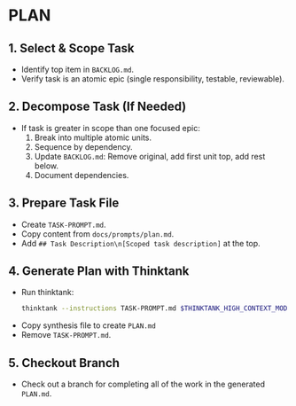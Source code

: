 # PLAN

## 1. Select & Scope Task
- Identify top item in `BACKLOG.md`.
- Verify task is an atomic epic (single responsibility, testable, reviewable).

## 2. Decompose Task (If Needed)
- If task is greater in scope than one focused epic:
    1. Break into multiple atomic units.
    2. Sequence by dependency.
    3. Update `BACKLOG.md`: Remove original, add first unit top, add rest below.
    4. Document dependencies.

## 3. Prepare Task File
- Create `TASK-PROMPT.md`.
- Copy content from `docs/prompts/plan.md`.
- Add `## Task Description\n[Scoped task description]` at the top.

## 4. Generate Plan with Thinktank
- Run thinktank:
    ```bash
    thinktank --instructions TASK-PROMPT.md $THINKTANK_HIGH_CONTEXT_MODELS $THINKTANK_SYNTHESIS_MODEL $(find_glance_files) $(find_philosophy_files)
    ```
- Copy synthesis file to create `PLAN.md`
- Remove `TASK-PROMPT.md`.

## 5. Checkout Branch
- Check out a branch for completing all of the work in the generated `PLAN.md`.

